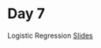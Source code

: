 # Day 7
Logistic Regression
[Slides](https://docs.google.com/presentation/d/1Me_75Fj2j9YZM006Hn75m9HAYMNPUJfwtpP0RLTXNIc/edit#slide=id.g1d04d3fdfd_0_11)
